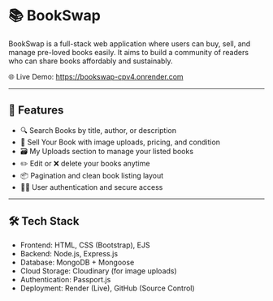 # 📚 BookSwap

BookSwap is a full-stack web application where users can buy, sell, and manage pre-loved books easily. It aims to build a community of readers who can share books affordably and sustainably.

🌐 Live Demo: https://bookswap-cpv4.onrender.com

---

## 🧩 Features

- 🔍 Search Books by title, author, or description
- 🛒 Sell Your Book with image uploads, pricing, and condition
- 🗃️ My Uploads section to manage your listed books
- ✏️ Edit or ❌ delete your books anytime
- 📦 Pagination and clean book listing layout
- 🧑‍💻 User authentication and secure access

---

## 🛠️ Tech Stack

- Frontend: HTML, CSS (Bootstrap), EJS
- Backend: Node.js, Express.js
- Database: MongoDB + Mongoose
- Cloud Storage: Cloudinary (for image uploads)
- Authentication: Passport.js
- Deployment: Render (Live), GitHub (Source Control)


